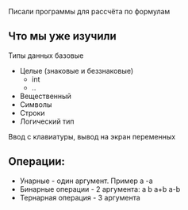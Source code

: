 Писали программы для рассчёта по формулам

Что мы уже изучили
------------------
Типы данных базовые
* Целые (знаковые и беззнаковые)
  * int
  * ..
* Вещественный
* Символы
* Строки
* Логический тип

Ввод с клавиатуры, вывод на экран переменных

Операции:
---------
* Унарные - один аргумент. Пример a     -a
* Бинарные операции - 2 аргумента:  a b     a+b   a-b
* Тернарная операция - 3 аргумента



